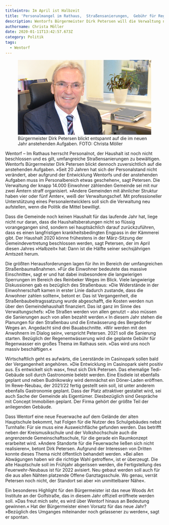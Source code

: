 ```yaml
---
titleintro: Im April ist Halbzeit
title: 'Personalmangel im Rathaus,  Straßensanierungen,  Gebühr für Regenwasser…'
description: Wentorfs Bürgermeister Dirk Petersen will die Verwaltung neu aufstellen
authorname: Christa Möller
date: 2020-01-11T13:42:57.673Z
category: Politik
tags:
  - Wentorf
---
```

<figure>
  <img src="/static/media/2020-dirkpetersen.jpg">
  <figcaption>
Bürgermeister Dirk Petersen blickt entspannt auf die im neuen Jahr anstehenden Aufgaben.  FOTO: Christa Möller   
  </figcaption>
</figure>

Wentorf – Im Rathaus herrscht Personalnot, der Haushalt ist noch nicht beschlossen und es gilt, umfangreiche Straßensanierungen zu bewältigen. Wentorfs Bürgermeister Dirk Petersen blickt dennoch zuversichtlich auf die anstehenden Aufgaben. »Seit 20 Jahren hat sich der Personalstand nicht verändert, aber aufgrund der Entwicklung Wentorfs und der anstehenden Aufgaben muss im Personalbereich etwas geschehen«, sagt Petersen. Die Verwaltung der knapp 14.000 Einwohner zählenden Gemeinde sei mit nur zwei Ämtern straff organisiert. »Andere Gemeinden mit ähnlicher Struktur haben vier oder fünf Ämter«, weiß der Verwaltungschef. Mit professioneller Unterstützung eines Personalentwicklers soll sich die Verwaltung neu aufstellen, wenn die Politik die Mittel bewilligt. 

Dass die Gemeinde noch keinen Haushalt für das laufende Jahr hat, liege nicht nur daran, dass die Haushaltsberatungen nicht so flüssig vorangegangen sind, sondern sei hauptsächlich darauf zurückzuführen, dass es einen langfristigen krankheitsbedingten Engpass in der Kämmerei gibt. Der Haushalt 2020 könne frühestens in der März-Sitzung der Gemeindevertretung beschlossen werden, sagt Petersen, der im April diesen Jahres »Halbzeit« hat: Dann ist die Hälfte seiner sechsjährigen Amtszeit herum. 


Die größten Herausforderungen lagen für ihn im Bereich der umfangreichen Straßenbaumaßnahmen. »Für die Einwohner bedeutete das massive Einschnitte«, sagt er und hat dabei insbesondere die langwierigen Sperrungen im Bereich des Reinbeker Weges im Blick. Viele langwierige Diskussionen gab es bezüglich des Straßenbaus: »Die Widerstände in der Einwohnerschaft kamen in erster Linie dadurch zustande, dass die Anwohner zahlen sollten«, betont er. Das ist Vergangenheit, die Straßenbaubeitragssatzung wurde abgeschafft, die Kosten werden nun über den Gemeindehaushalt finanziert. Das ist ganz im Sinne des Verwaltungschefs: »Die Straßen werden von allen genutzt – also müssen die Sanierungen auch von allen bezahlt werden.« In diesem Jahr stehen die Planungen für den Straßenbau und die Entwässerung des Bergedorfer Weges an. Angedacht sind drei Bauabschnitte. »Wir werden mit den Anwohnern im Dialog sein«, verspricht Petersen. 2021 soll die Sanierung starten. Bezüglich der Regenentwässerung wird die geplante Gebühr für Regenwasser ein großes Thema im Rathaus sein. »Das wird uns noch massiv beschäftigen.«


Wirtschaftlich geht es aufwärts, die Leerstände im Casinopark sollen bald der Vergangenheit angehören. »Die Entwicklung im Casinopark sieht positiv aus. Es entwickelt sich was«, freut sich Dirk Petersen. Das ehemalige Tedi-Gebäude soll durch Gastronomie belebt werden. Eine Eisdiele ist ebenfalls geplant und neben Budnikowsky wird demnächst ein Döner-Laden eröffnen. Im Rewe-Neubau, der 2021/22 fertig gestellt sein soll, ist unter anderem ebenfalls Gastronomie geplant. Dass der Platz attraktiver gestaltet wird, sei auch Sache der Gemeinde als Eigentümer. Diesbezüglich sind Gespräche mit Concept Immobilien geplant. Der Firma gehört der größte Teil der anliegenden Gebäude.

Dass Wentorf eine neue Feuerwache auf dem Gelände der alten Hauptschule bekommt, hat Folgen für die Nutzer des Schulgebäudes nebst Turnhalle: Für sie muss eine Ausweichfläche gefunden werden. Das betrifft neben der Kreismusikschule und der Volkshochschule auch die angrenzende Gemeinschaftsschule, für die gerade ein Raumkonzept erarbeitet wird. »Andere Standorte für die Feuerwache ließen sich nicht realisieren«, betont Dirk Petersen. Aufgrund der Interessen von Dritten konnte dieses Thema nicht öffentlich behandelt werden. »Bei allen Abwägungen haben wir die richtige Wahl getroffen«, ist er überzeugt. Die alte Hauptschule soll im Frühjahr abgerissen werden, die Fertigstellung des Feuerwehr-Neubaus ist für 2022 avisiert. Neu gebaut werden soll auch für die aus allen Nähten platzende Offene Ganztagsschule. Wo genau, verrät Petersen noch nicht, der Standort sei aber »in unmittelbarer Nähe«.


Ein besonderes Highlight für den Bürgermeister ist das neue Woods Art Institute an der Golfstraße, das in diesem Jahr offiziell eröffnete werden soll. »Das freut mich sehr, es wird über Wentorf hinaus an Bedeutung gewinnen.«
Hat der Bürgermeister einen Vorsatz für das neue Jahr? »Bezüglich des Umganges miteinander noch gelassener zu werden«, sagt er spontan.
